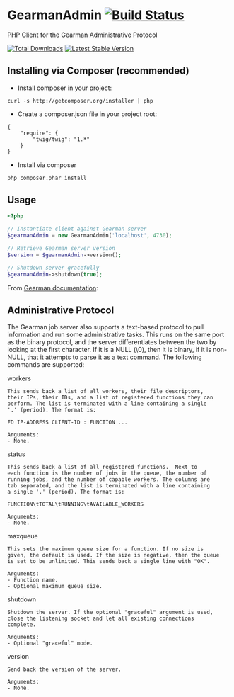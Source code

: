 GearmanAdmin [![Build Status](https://secure.travis-ci.org/Yuav/gearmanadmin.png)](http://travis-ci.org/Yuav/gearmanadmin)
============
PHP Client for the Gearman Administrative Protocol

[![Total Downloads](https://poser.pugx.org/Yuav/gearmanadmin/downloads.png)](https://packagist.org/packages/Yuav/gearmanadmin)
[![Latest Stable Version](https://poser.pugx.org/Yuav/gearmanadmin/v/stable.png)](https://packagist.org/packages/Yuav/gearmanadmin)

Installing via Composer (recommended)
------------------------------

 * Install composer in your project:

```
curl -s http://getcomposer.org/installer | php
```

 * Create a composer.json file in your project root:

```
{
    "require": {
        "twig/twig": "1.*"
    }
}
```

 * Install via composer

```bash
php composer.phar install
```

Usage
-----

```php
<?php

// Instantiate client against Gearman server
$gearmanAdmin = new GearmanAdmin('localhost', 4730);

// Retrieve Gearman server version
$version = $gearmanAdmin->version();

// Shutdown server gracefully
$gearmanAdmin->shutdown(true);
```


From [Gearman documentation](http://gearman.org/protocol): 

Administrative Protocol
-----------------------

The Gearman job server also supports a text-based protocol to pull
information and run some administrative tasks. This runs on the same
port as the binary protocol, and the server differentiates between
the two by looking at the first character. If it is a NULL (\0),
then it is binary, if it is non-NULL, that it attempts to parse it
as a text command. The following commands are supported:

workers

    This sends back a list of all workers, their file descriptors,
    their IPs, their IDs, and a list of registered functions they can
    perform. The list is terminated with a line containing a single
    '.' (period). The format is:

    FD IP-ADDRESS CLIENT-ID : FUNCTION ...

    Arguments:
    - None.

status

    This sends back a list of all registered functions.  Next to
    each function is the number of jobs in the queue, the number of
    running jobs, and the number of capable workers. The columns are
    tab separated, and the list is terminated with a line containing
    a single '.' (period). The format is:

    FUNCTION\tTOTAL\tRUNNING\tAVAILABLE_WORKERS

    Arguments:
    - None.

maxqueue

    This sets the maximum queue size for a function. If no size is
    given, the default is used. If the size is negative, then the queue
    is set to be unlimited. This sends back a single line with "OK".

    Arguments:
    - Function name.
    - Optional maximum queue size.

shutdown

    Shutdown the server. If the optional "graceful" argument is used,
    close the listening socket and let all existing connections
    complete.

    Arguments:
    - Optional "graceful" mode.

version

    Send back the version of the server.

    Arguments:
    - None.
